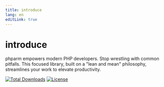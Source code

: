 ```yaml
---
title: introduce
lang: en
editLink: true
---
```


# introduce

phparm empowers modern PHP developers. Stop wrestling with common pitfalls. This focused library, built on a "lean and
mean" philosophy, streamlines your work to elevate productivity.

<p>
<a href="https://packagist.org/packages/phparm/phparm"><img src="https://img.shields.io/packagist/dt/phparm/phparm" alt="Total Downloads"></a>
<a href="https://packagist.org/packages/phparm/phparm"><img src="https://img.shields.io/packagist/l/phparm/phparm" alt="License"></a>
</p>